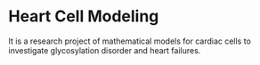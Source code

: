 # Heart Cell Modeling 

It is a research project of mathematical models for cardiac cells to investigate glycosylation disorder and heart failures.
